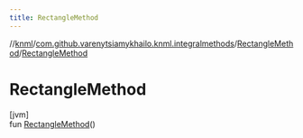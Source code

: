 ```yaml
---
title: RectangleMethod
---
```

//[knml](../../../index.html)/[com.github.varenytsiamykhailo.knml.integralmethods](../index.html)/[RectangleMethod](index.html)/[RectangleMethod](-rectangle-method.html)



# RectangleMethod



[jvm]\
fun [RectangleMethod](-rectangle-method.html)()




